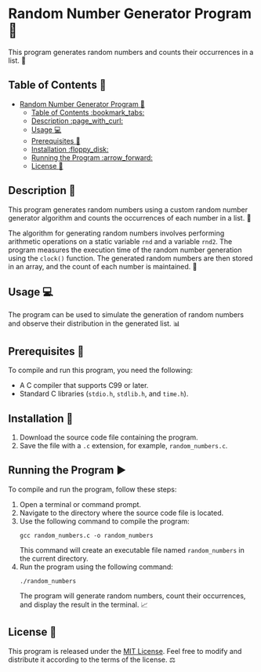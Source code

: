 # Random Number Generator Program :1234:

This program generates random numbers and counts their occurrences in a list. :game_die:

## Table of Contents :bookmark_tabs:

- [Random Number Generator Program :1234:](#random-number-generator-program-1234)
	- [Table of Contents :bookmark\_tabs:](#table-of-contents-bookmark_tabs)
	- [Description :page\_with\_curl:](#description-page_with_curl)
	- [Usage :computer:](#usage-computer)
	- [Prerequisites :memo:](#prerequisites-memo)
	- [Installation :floppy\_disk:](#installation-floppy_disk)
	- [Running the Program :arrow\_forward:](#running-the-program-arrow_forward)
	- [License :scroll:](#license-scroll)

## Description :page_with_curl:

This program generates random numbers using a custom random number generator algorithm and counts the occurrences of each number in a list. :arrows_counterclockwise:

The algorithm for generating random numbers involves performing arithmetic operations on a static variable `rnd` and a variable `rnd2`. The program measures the execution time of the random number generation using the `clock()` function. The generated random numbers are then stored in an array, and the count of each number is maintained. :1234:

## Usage :computer:

The program can be used to simulate the generation of random numbers and observe their distribution in the generated list. :bar_chart:

## Prerequisites :memo:

To compile and run this program, you need the following:

- A C compiler that supports C99 or later.
- Standard C libraries (`stdio.h`, `stdlib.h`, and `time.h`).

## Installation :floppy_disk:

1. Download the source code file containing the program.
2. Save the file with a `.c` extension, for example, `random_numbers.c`.

## Running the Program :arrow_forward:

To compile and run the program, follow these steps:

1. Open a terminal or command prompt.
2. Navigate to the directory where the source code file is located.
3. Use the following command to compile the program:
   ```
   gcc random_numbers.c -o random_numbers
   ```
   This command will create an executable file named `random_numbers` in the current directory.
4. Run the program using the following command:
   ```
   ./random_numbers
   ```
   The program will generate random numbers, count their occurrences, and display the result in the terminal. :chart_with_upwards_trend:

## License :scroll:

This program is released under the [MIT License](https://opensource.org/licenses/MIT). Feel free to modify and distribute it according to the terms of the license. :balance_scale: